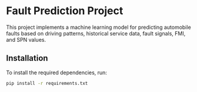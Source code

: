 # Fault Prediction Project

This project implements a machine learning model for predicting automobile faults based on driving patterns, historical service data, fault signals, FMI, and SPN values.

## Installation

To install the required dependencies, run:

```bash
pip install -r requirements.txt


